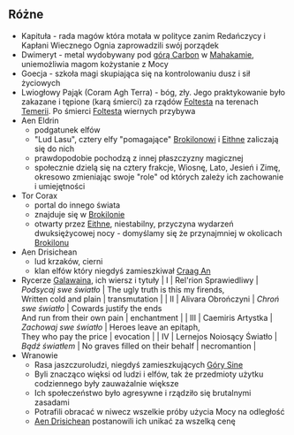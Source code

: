 ## Różne
- Kapituła<a id="r_kapitula"></a> - rada magów która motała w polityce zanim Redańczycy i Kapłani Wiecznego Ognia zaprowadzili swój porządek
- Dwimeryt<a id="r_dwimeryt"></a> - metal wydobywany pod [górą Carbon](#l_gora_carbon) w [Mahakamie](#l_mahakam), uniemożliwia magom kożystanie z Mocy
- Goecja<a id="r_goecja"></a> - szkoła magi skupiająca się na kontrolowaniu dusz i sił życiowych
- Lwiogłowy Pająk (Coram Agh Terra)<a id="r_lwioglowy_pajak"></a> - bóg, zły. Jego praktykowanie było zakazane i tępione (karą śmierci) za rządów [Foltesta](#p_krol_foltest) na terenach [Temerii](#l_temeria). Po śmierci [Foltesta](#p_krol_foltest) wiernych przybywa
- Aen Eldrin<a id='r_aen_eldrin'></a>
    - podgatunek elfów
    - "Lud Lasu", cztery elfy "pomagające" [Brokilonowi](#l_brokilon) i [Eithne](#p_eithne) zaliczają się do nich
    - prawdopodobie pochodzą z innej płaszczyzny magicznej
    - społecznie dzielą się na cztery frakcje, Wiosnę, Lato, Jesień i Zimę, okresowo zmieniając swoje "role" od których zależy ich zachowanie i umiejętności
- Tor Corax<a id='r_tor_corax'></a>
    - portal do innego świata
    - znajduje się w [Brokilonie](#l_brokilon)
    - otwarty przez [Eithne](#p_eithne), niestabilny, przyczyna wydarzeń dwuksiężycowej nocy - domyślamy się że przynajmniej w okolicach [Brokilonu](#l_brokilon)
- Aen Drisichean<a id='r_aen_drisichean'></a>
    - lud krzaków, cierni
    - klan elfów który niegdyś zamieszkiwał [Craag An](#l_craag_an)
- Rycerze [Galawaina](#p_galawain), ich wiersz i tytuły<a id='r_rycerze_galawaina'></a>
	| I   | Rel'rion Sprawiedliwy     | _Podsycaj swe światło_ | The ugly truth is this my firends,<br />Written cold and plain | transmutation |
	| II  | Alivara Obrończyni        | _Chroń swe światło_    | Cowards justify the ends<br />And run from their own pain      | enchantment   |
	| III | Caemiris Artystka         | _Zachowaj swe światło_ | Heroes leave an epitaph,<br />They who pay the price           | evocation     |
	| IV  | Lernejos Noiosący Światło | _Bądź światłem_        | No graves filled on their behalf                               | necromantion  |
- Wranowie<a id='r_wran'></a>
	- Rasa jaszczuroludzi, niegdyś zamieszkujących [Góry Sine](#l_gory_sine)
	- Byli znacząco więksi od ludzi i elfów, tak że przedmioty użytku codziennego były zauważalnie większe
	- Ich społeczeństwo było agresywne i rządziło się brutalnymi zasadami
	- Potrafili obracać w niwecz wszelkie próby użycia Mocy na odległość
	- [Aen Drisichean](#r_aen_drisichean) postanowili ich unikać za wszelką cenę